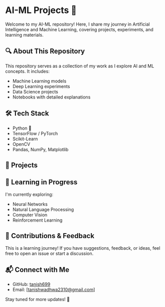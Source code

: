 # AI-ML Projects 🚀  

Welcome to my AI-ML repository! Here, I share my journey in Artificial Intelligence and Machine Learning, covering projects, experiments, and learning materials.  

## 🔍 About This Repository  
This repository serves as a collection of my work as I explore AI and ML concepts. It includes:  
- Machine Learning models  
- Deep Learning experiments  
- Data Science projects  
- Notebooks with detailed explanations  

## 🛠 Tech Stack  
- Python 🐍  
- TensorFlow / PyTorch  
- Scikit-Learn  
- OpenCV  
- Pandas, NumPy, Matplotlib  

## 📌 Projects  


## 🚧 Learning in Progress  
I'm currently exploring:  
- Neural Networks  
- Natural Language Processing  
- Computer Vision  
- Reinforcement Learning  

## 📢 Contributions & Feedback  
This is a learning journey! If you have suggestions, feedback, or ideas, feel free to open an issue or start a discussion.  

## 📬 Connect with Me  
- GitHub: [tanish699](https://github.com/tanish699)
- Email: [tanishwadhwa2310@gmail.com]  

Stay tuned for more updates! 🚀  
